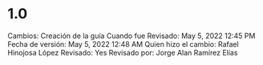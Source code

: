 # 1.0

Cambios: Creación de la guía
Cuando fue Revisado: May 5, 2022 12:45 PM
Fecha de  versión: May 5, 2022 12:48 AM
Quien hizo el cambio: Rafael Hinojosa López
Revisado: Yes
Revisado por: Jorge Alan Ramírez Elías